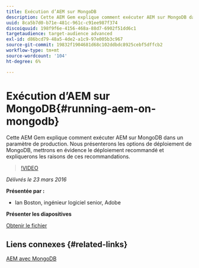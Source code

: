 ```yaml
---
title: Exécution d’AEM sur MongoDB
description: Cette AEM Gem explique comment exécuter AEM sur MongoDB dans un paramètre de production. Nous présenterons les options de déploiement de MongoDB, mettrons en évidence le déploiement recommandé et expliquerons les raisons de ces recommandations.
uuid: 8ca5b7d0-b71e-481c-961c-c91ee987f374
discoiquuid: 198f9f6e-4156-468a-88d7-6902f51dd6c1
targetaudience: target-audience advanced
exl-id: d86bcd79-48a5-4de2-a1c9-97e005b3c967
source-git-commit: 19832f1904681d68c102ddbdc8925cebf5dffcb2
workflow-type: tm+mt
source-wordcount: '104'
ht-degree: 6%

---
```


# Exécution d’AEM sur MongoDB{#running-aem-on-mongodb}

Cette AEM Gem explique comment exécuter AEM sur MongoDB dans un paramètre de production. Nous présenterons les options de déploiement de MongoDB, mettrons en évidence le déploiement recommandé et expliquerons les raisons de ces recommandations.

>[!VIDEO](https://video.tv.adobe.com/v/19304/?quality=9)

*Délivrés le 23 mars 2016*

**Présentée par :**

* Ian Boston, ingénieur logiciel senior, Adobe

**Présenter les diapositives**

[Obtenir le fichier](assets/aem-gems-032316-onmongodb.pdf)

## Liens connexes {#related-links}

[AEM avec MongoDB](https://docs.adobe.com/content/docs/en/aem/6-1/deploy/platform/aem-with-mongodb.html)

<!--
[Get back to the Overview](https://helpx.adobe.com/experience-manager/kt/eseminars/gems/aem-index.html)
-->

